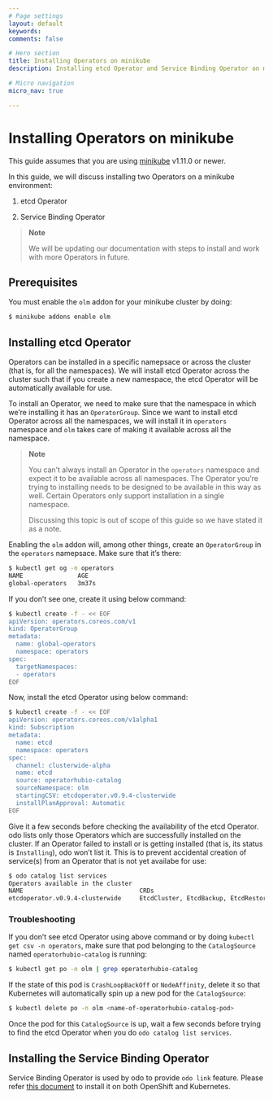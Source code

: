 ```yaml
---
# Page settings
layout: default
keywords:
comments: false

# Hero section
title: Installing Operators on minikube
description: Installing etcd Operator and Service Binding Operator on minikube

# Micro navigation
micro_nav: true

---
```

# Installing Operators on minikube

This guide assumes that you are using [minikube](https://minikube.sigs.k8s.io/docs/) v1.11.0 or newer.

In this guide, we will discuss installing two Operators on a minikube environment:

1.  etcd Operator

2.  Service Binding Operator

> **Note**
> 
> We will be updating our documentation with steps to install and work with more Operators in future.

## Prerequisites

You must enable the `olm` addon for your minikube cluster by doing:

``` sh
$ minikube addons enable olm
```

## Installing etcd Operator

Operators can be installed in a specific namepsace or across the cluster (that is, for all the namespaces). We will install etcd Operator across the cluster such that if you create a new namespace, the etcd Operator will be automatically available for use.

To install an Operator, we need to make sure that the namespace in which we’re installing it has an `OperatorGroup`. Since we want to install etcd Operator across all the namespaces, we will install it in `operators` namespace and `olm` takes care of making it available across all the namespace.

> **Note**
> 
> You can’t always install an Operator in the `operators` namespace and expect it to be available across all namespaces. The Operator you’re trying to installing needs to be designed to be available in this way as well. Certain Operators only support installation in a single namespace.
> 
> Discussing this topic is out of scope of this guide so we have stated it as a note.

Enabling the `olm` addon will, among other things, create an `OperatorGroup` in the `operators` namepsace. Make sure that it’s there:

``` sh
$ kubectl get og -n operators
NAME               AGE
global-operators   3m37s
```

If you don’t see one, create it using below command:

``` sh
$ kubectl create -f - << EOF
apiVersion: operators.coreos.com/v1
kind: OperatorGroup
metadata:
  name: global-operators
  namespace: operators
spec:
  targetNamespaces:
  - operators
EOF
```

Now, install the etcd Operator using below command:

``` sh
$ kubectl create -f - << EOF
apiVersion: operators.coreos.com/v1alpha1
kind: Subscription
metadata:
  name: etcd
  namespace: operators
spec:
  channel: clusterwide-alpha
  name: etcd
  source: operatorhubio-catalog
  sourceNamespace: olm
  startingCSV: etcdoperator.v0.9.4-clusterwide
  installPlanApproval: Automatic
EOF
```

Give it a few seconds before checking the availability of the etcd Operator. odo lists only those Operators which are successfully installed on the cluster. If an Operator failed to install or is getting installed (that is, its status is `Installing`), odo won’t list it. This is to prevent accidental creation of service(s) from an Operator that is not yet availabe for use:

``` sh
$ odo catalog list services
Operators available in the cluster
NAME                                CRDs
etcdoperator.v0.9.4-clusterwide     EtcdCluster, EtcdBackup, EtcdRestore
```

### Troubleshooting

If you don’t see etcd Operator using above command or by doing `kubectl get csv -n operators`, make sure that pod belonging to the `CatalogSource` named `operatorhubio-catalog` is running:

``` sh
$ kubectl get po -n olm | grep operatorhubio-catalog
```

If the state of this pod is `CrashLoopBackOff` or `NodeAffinity`, delete it so that Kubernetes will automatically spin up a new pod for the `CatalogSource`:

``` sh
$ kubectl delete po -n olm <name-of-operatorhubio-catalog-pod>
```

Once the pod for this `CatalogSource` is up, wait a few seconds before trying to find the etcd Operator when you do `odo catalog list services`.

## Installing the Service Binding Operator

Service Binding Operator is used by odo to provide `odo link` feature. Please refer [this document](install-service-binding-operator.adoc) to install it on both OpenShift and Kubernetes.
